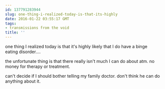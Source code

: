 ```yaml
---
id: 137791283944
slug: one-thing-i-realized-today-is-that-its-highly
date: 2016-01-22 03:55:17 GMT
tags:
- transmissions from the void
title: ''
---
```

one thing I realized today is that it's highly likely that I do have a binge eating disorder....

the unfortunate thing is that there really isn't much I can do about atm. no money for therapy or treatment. 

can't decide if I should bother telling my family doctor. don't think he can do anything about it.